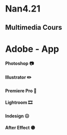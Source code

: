 # Nan4.21 

## Multimedia Cours

# Adobe - App
#### Photoshop 📷
#### Illustrator ✏️
#### Premiere Pro 🎥
#### Lightroom 🎞
#### Indesign ☹️
#### After Effect 🟣